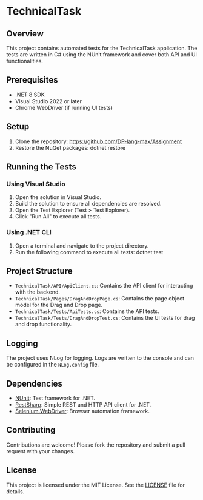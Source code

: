 # TechnicalTask

## Overview
This project contains automated tests for the TechnicalTask application. The tests are written in C# using the NUnit framework and cover both API and UI functionalities.

## Prerequisites
- .NET 8 SDK
- Visual Studio 2022 or later
- Chrome WebDriver (if running UI tests)

## Setup
1. Clone the repository:
   https://github.com/DP-lang-max/Assignment
2. Restore the NuGet packages:
   dotnet restore
   
## Running the Tests
### Using Visual Studio
1. Open the solution in Visual Studio.
2. Build the solution to ensure all dependencies are resolved.
3. Open the Test Explorer (Test > Test Explorer).
4. Click "Run All" to execute all tests.

### Using .NET CLI
1. Open a terminal and navigate to the project directory.
2. Run the following command to execute all tests:
   dotnet test

## Project Structure
- `TechnicalTask/API/ApiClient.cs`: Contains the API client for interacting with the backend.
- `TechnicalTask/Pages/DragAndDropPage.cs`: Contains the page object model for the Drag and Drop page.
- `TechnicalTask/Tests/ApiTests.cs`: Contains the API tests.
- `TechnicalTask/Tests/DragAndDropTest.cs`: Contains the UI tests for drag and drop functionality.

## Logging
The project uses NLog for logging. Logs are written to the console and can be configured in the `NLog.config` file.

## Dependencies
- [NUnit](https://nunit.org/): Test framework for .NET.
- [RestSharp](https://restsharp.dev/): Simple REST and HTTP API client for .NET.
- [Selenium.WebDriver](https://www.selenium.dev/): Browser automation framework.

## Contributing
Contributions are welcome! Please fork the repository and submit a pull request with your changes.

## License
This project is licensed under the MIT License. See the [LICENSE](LICENSE) file for details.

 

   

